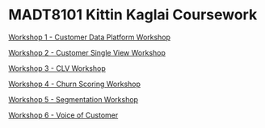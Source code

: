 # MADT8101 Kittin Kaglai Coursework

[Workshop 1 - Customer Data Platform Workshop](https://github.com/rindfleisch/MADT8101_Customer_analytics/tree/main/Workshop%201%20Customer%20Data%20Platform(CDP))

[Workshop 2 - Customer Single View Workshop](https://github.com/rindfleisch/MADT8101_Customer_analytics/tree/main/Workshop%202%20Customer%20Single%20View)

[Workshop 3 - CLV Workshop](https://github.com/rindfleisch/MADT8101_Customer_analytics/tree/main/Workshop%203%20Customer%20Lifetime%20Value(CLV)) 

[Workshop 4 - Churn Scoring Workshop](https://github.com/rindfleisch/MADT8101_Customer_analytics/tree/main/Workshop%204%20Churn%20Prediction)

[Workshop 5 - Segmentation Workshop](https://github.com/rindfleisch/MADT8101_Customer_analytics/tree/main/Workshop%205%20Customer%20Segmentation) 

[Workshop 6 - Voice of Customer](https://github.com/rindfleisch/MADT8101_Customer_analytics/tree/main/Workshop%206%20Voice%20of%20Customer)
